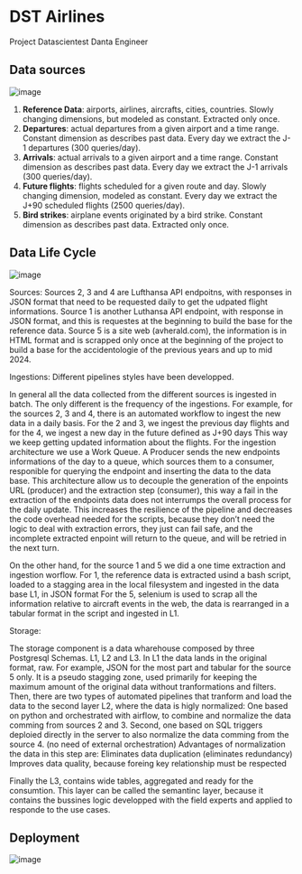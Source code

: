 # DST Airlines
Project Datascientest Danta Engineer

## Data sources

![image](https://github.com/user-attachments/assets/4a599821-517e-4e4a-b169-1c5206b9823c)

1. **Reference Data**: airports, airlines, aircrafts, cities, countries. Slowly changing dimensions, but modeled as constant. Extracted only once.
2. **Departures**: actual departures from a given airport and a time range. Constant dimension as describes past data. Every day we extract the J-1 departures (300 queries/day).
3. **Arrivals**: actual arrivals to a given airport and a time range. Constant dimension as describes past data. Every day we extract the J-1 arrivals (300 queries/day).
4. **Future flights**: flights scheduled for a given route and day. Slowly changing dimension, modeled as constant. Every day we extract the J+90 scheduled flights (2500 queries/day).
5. **Bird strikes**: airplane events originated by a bird strike. Constant dimension as describes past data. Extracted only once.


## Data Life Cycle

![image](https://github.com/user-attachments/assets/d763432a-72f2-407e-ab2c-6e3edf5734f0)

Sources:
Sources 2, 3 and 4 are Lufthansa API endpoitns,  with responses in JSON format that need to be requested daily to get the udpated flight informations.
Source 1 is another Luthansa API endpoint, with response in JSON format, and this is requestes at the beginning to build the base for the reference data.
Source 5 is a site web (avherald.com), the information is in HTML format and is scrapped only once at the beginning of the project to build a base for the accidentologie of the previous years and up to mid 2024.

Ingestions:
Different pipelines styles have been developped.

In general all the data collected from the different sources is ingested in batch. The only different is the frequency of the ingestions.
For example, for the sources 2, 3 and 4, there is an automated workflow to ingest the new data in a daily basis.
For the 2 and 3, we ingest the previous day flights 
and for the 4, we ingest a new day in the future defined as J+90 days
This way we keep getting updated information about the flights.
For the ingestion architecture we use a Work Queue. A Producer sends the new endpoints informations of the day to a queue, which sources them to a consumer, responible for querying the endpoint and inserting the data to the data base. This architecture allow us to decouple the generation of the enpoints URL (producer) and the extraction step (consumer), this way a fail in the extraction of the endpoints data does not interrumps the overall process for the daily update. This increases the resilience of the pipeline and decreases the code overhead needed for the scripts, because they don’t need the logic to deal with extraction errors, they just can fail safe, and the incomplete extracted enpoint will return to the queue, and will be retried in the next turn.

On the other hand, for the source 1 and 5 we did a one time extraction and ingestion worflow.
For 1, the reference data is extracted usind a bash script, loaded to a stagging area in the local filesystem and ingested in the data base L1, in JSON format
For the 5, selenium is used to scrap all the information relative to aircraft events in the web, the data is rearranged in a tabular format in the script and ingested in L1.

Storage:

The storage component is a data wharehouse composed by three Postgresql Schemas. L1, L2 and L3.
In L1 the data lands in the original format, raw. For example, JSON for the most part and tabular for the source 5 only. It is a pseudo stagging zone, used primarily for keeping the maximum amount of the original data without tranformations and filters.
Then, there are two types of automated pipelines that tranform and load the data to the second layer L2, where the data is higly normalized:
One based on python and orchestrated with airflow, to combine and normalize the data comming from sources 2 and 3.
Second, one based on SQL triggers deploied directly in the server to also normalize the data comming from the source 4. (no need of external orchestration)
Advantages of normalization the data in this step are:
Eliminates data duplication (eliminates redundancy)
Improves data quality, because foreing key relationship must be respected

Finally the L3, contains wide tables, aggregated and ready for the consumtion. This layer can be called the semantinc layer, because it contains the bussines logic developped with the field experts and applied to responde to the use cases.


## Deployment

![image](https://github.com/user-attachments/assets/bef7c63c-ce09-418f-be11-dfa081d6a92e)
